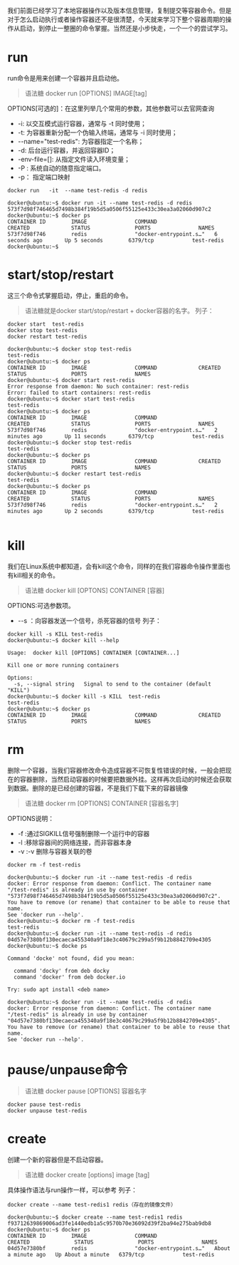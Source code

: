 我们前面已经学习了本地容器操作以及版本信息管理，复制提交等容器命令。但是对于怎么启动执行或者操作容器还不是很清楚，今天就来学习下整个容器周期的操作从启动，到停止一整圈的命令掌握。当然还是小步快走，一个一个的尝试学习。
# run
run命令是用来创建一个容器并且启动他。
>语法糖 docker run [OPTIONS] IMAGE[tag]

OPTIONS[可选的]：在这里列举几个常用的参数，其他参数可以去官网查询
- -i: 以交互模式运行容器，通常与 -t 同时使用；
- -t: 为容器重新分配一个伪输入终端，通常与 -i 同时使用；
- --name="test-redis": 为容器指定一个名称；
- -d: 后台运行容器，并返回容器ID；
- -env-file=[]: 从指定文件读入环境变量；
- -P : 系统自动的随意指定端口。
- -p： 指定端口映射
```
docker run   -it  --name test-redis -d redis 

docker@ubuntu:~$ docker run -it --name test-redis -d redis 
573f7d98f746465d7498b384f19b5d5a0506f55125e433c30ea3a02060d907c2
docker@ubuntu:~$ docker ps 
CONTAINER ID        IMAGE               COMMAND                  CREATED             STATUS              PORTS               NAMES
573f7d98f746        redis               "docker-entrypoint.s…"   6 seconds ago       Up 5 seconds        6379/tcp            test-redis
docker@ubuntu:~$ 
```
# start/stop/restart
这三个命令式掌握启动，停止，重启的命令。
> 语法糖就是docker start/stop/restart  + docker容器的名字。
列子：
```
docker start  test-redis
docker stop test-redis
docker restart test-redis

docker@ubuntu:~$ docker stop test-redis 
test-redis
docker@ubuntu:~$ docker ps 
CONTAINER ID        IMAGE               COMMAND             CREATED             STATUS              PORTS               NAMES
docker@ubuntu:~$ docker start rest-redis 
Error response from daemon: No such container: rest-redis
Error: failed to start containers: rest-redis
docker@ubuntu:~$ docker start test-redis 
test-redis
docker@ubuntu:~$ docker ps  
CONTAINER ID        IMAGE               COMMAND                  CREATED             STATUS              PORTS               NAMES
573f7d98f746        redis               "docker-entrypoint.s…"   2 minutes ago       Up 11 seconds       6379/tcp            test-redis
docker@ubuntu:~$ docker stop test-redis 
test-redis
docker@ubuntu:~$ docker ps  
CONTAINER ID        IMAGE               COMMAND             CREATED             STATUS              PORTS               NAMES
docker@ubuntu:~$ docker restart test-redis 
test-redis
docker@ubuntu:~$ docker ps 
CONTAINER ID        IMAGE               COMMAND                  CREATED             STATUS              PORTS               NAMES
573f7d98f746        redis               "docker-entrypoint.s…"   2 minutes ago       Up 2 seconds        6379/tcp            test-redis


```

# kill
我们在Linux系统中都知道，会有kill这个命令，同样的在我们容器命令操作里面也有kill相关的命令。
>语法糖 docker kill [OPTONS] CONTAINER [容器]

OPTIONS:可选参数项。
- --s ：向容器发送一个信号，杀死容器的信号
列子：
```
docker kill -s KILL test-redis
docker@ubuntu:~$ docker kill --help

Usage:	docker kill [OPTIONS] CONTAINER [CONTAINER...]

Kill one or more running containers

Options:
  -s, --signal string   Signal to send to the container (default "KILL")
docker@ubuntu:~$ docker kill -s KILL  test-redis 
test-redis
docker@ubuntu:~$ docker ps 
CONTAINER ID        IMAGE               COMMAND             CREATED             STATUS              PORTS               NAMES

```
# rm
删除一个容器，当我们容器修改命令造成容器不可恢复性错误的时候，一般会把现在的容器删除，当然启动容器的时候要把数据外挂。这样再次启动的时候还会获取到数据。删除的是已经创建的容器，不是我们下载下来的容器镜像
>语法糖 docker rm [OPTIONS] CONTAINER [容器名字]

OPTIONS说明：
- -f :通过SIGKILL信号强制删除一个运行中的容器
- -l :移除容器间的网络连接，而非容器本身
- -v :-v 删除与容器关联的卷

```
docker rm -f test-redis

docker@ubuntu:~$ docker run -it --name test-redis -d redis 
docker: Error response from daemon: Conflict. The container name "/test-redis" is already in use by container "573f7d98f746465d7498b384f19b5d5a0506f55125e433c30ea3a02060d907c2". You have to remove (or rename) that container to be able to reuse that name.
See 'docker run --help'.
docker@ubuntu:~$ docker rm -f test-redis 
test-redis
docker@ubuntu:~$ docker run -it --name test-redis -d redis 
04d57e7380bf130ecaeca455340a9f18e3c40679c299a5f9b12b8842709e4305
docker@ubuntu:~$ docke ps 

Command 'docke' not found, did you mean:

  command 'docky' from deb docky
  command 'docker' from deb docker.io

Try: sudo apt install <deb name>

docker@ubuntu:~$ docker run -it --name test-redis -d redis 
docker: Error response from daemon: Conflict. The container name "/test-redis" is already in use by container "04d57e7380bf130ecaeca455340a9f18e3c40679c299a5f9b12b8842709e4305". You have to remove (or rename) that container to be able to reuse that name.
See 'docker run --help'.

```
# pause/unpause命令
>语法糖 docker pause [OPTIONS] 容器名字 

```
docker pause test-redis
docker unpause test-redis
```

# create
创建一个新的容器但是不启动容器。
>语法糖 docker create [options] image [tag]

具体操作语法与run操作一样，可以参考
列子：
```
docker create --name test-redis1 redis（存在的镜像文件） 

docker@ubuntu:~$ docker create --name test-redis1 redis
f93712639869006ad3fe1440edb1a5c9570b70e36092d39f2ba94e275bab9db8
docker@ubuntu:~$ docker ps 
CONTAINER ID        IMAGE               COMMAND                  CREATED              STATUS              PORTS               NAMES
04d57e7380bf        redis               "docker-entrypoint.s…"   About a minute ago   Up About a minute   6379/tcp            test-redis

```
